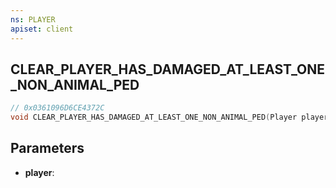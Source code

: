 ```yaml
---
ns: PLAYER
apiset: client
---
```

## CLEAR_PLAYER_HAS_DAMAGED_AT_LEAST_ONE_NON_ANIMAL_PED

```c
// 0x0361096D6CE4372C
void CLEAR_PLAYER_HAS_DAMAGED_AT_LEAST_ONE_NON_ANIMAL_PED(Player player);
```


## Parameters
* **player**: